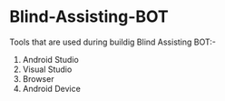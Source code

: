 # Blind-Assisting-BOT
Tools that are used during buildig Blind Assisting BOT:-

1. Android Studio
2. Visual Studio
3. Browser
4. Android Device
